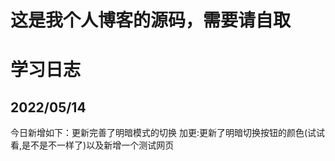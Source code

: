 # 这是我个人博客的源码，需要请自取

# 学习日志

## 2022/05/14


今日新增如下：更新完善了明暗模式的切换
            加更:更新了明暗切换按钮的颜色(试试看,是不是不一样了)以及新增一个测试网页
